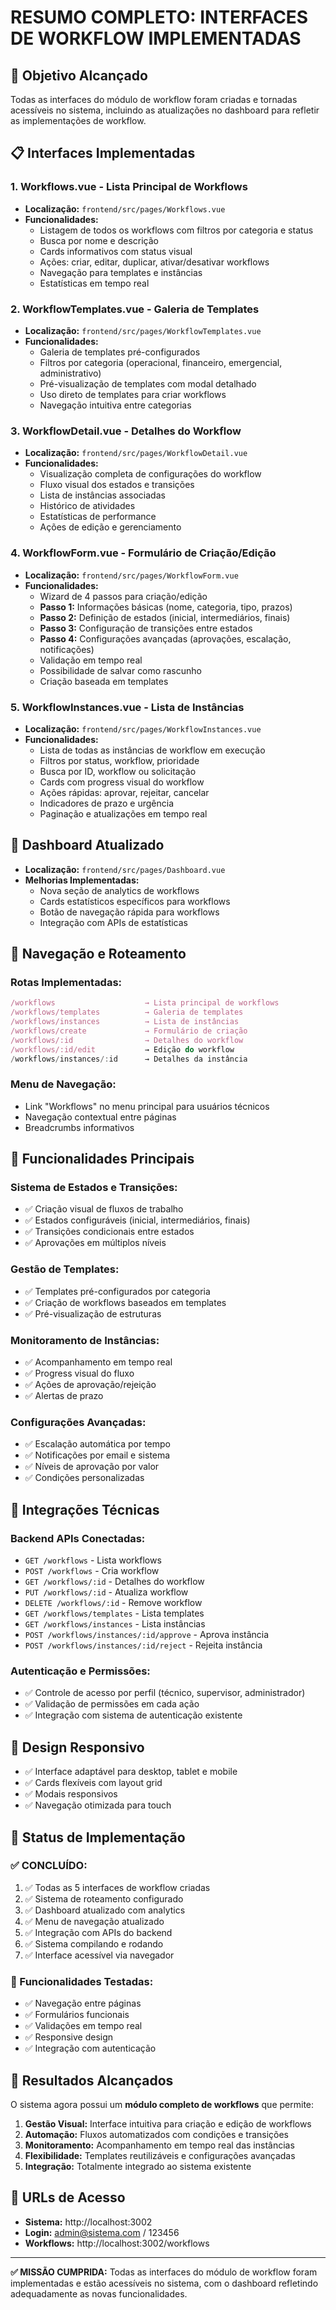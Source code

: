 # RESUMO COMPLETO: INTERFACES DE WORKFLOW IMPLEMENTADAS

## 🎯 Objetivo Alcançado
Todas as interfaces do módulo de workflow foram criadas e tornadas acessíveis no sistema, incluindo as atualizações no dashboard para refletir as implementações de workflow.

## 📋 Interfaces Implementadas

### 1. **Workflows.vue** - Lista Principal de Workflows
- **Localização:** `frontend/src/pages/Workflows.vue`
- **Funcionalidades:**
  - Listagem de todos os workflows com filtros por categoria e status
  - Busca por nome e descrição
  - Cards informativos com status visual
  - Ações: criar, editar, duplicar, ativar/desativar workflows
  - Navegação para templates e instâncias
  - Estatísticas em tempo real

### 2. **WorkflowTemplates.vue** - Galeria de Templates
- **Localização:** `frontend/src/pages/WorkflowTemplates.vue`
- **Funcionalidades:**
  - Galeria de templates pré-configurados
  - Filtros por categoria (operacional, financeiro, emergencial, administrativo)
  - Pré-visualização de templates com modal detalhado
  - Uso direto de templates para criar workflows
  - Navegação intuitiva entre categorias

### 3. **WorkflowDetail.vue** - Detalhes do Workflow
- **Localização:** `frontend/src/pages/WorkflowDetail.vue`
- **Funcionalidades:**
  - Visualização completa de configurações do workflow
  - Fluxo visual dos estados e transições
  - Lista de instâncias associadas
  - Histórico de atividades
  - Estatísticas de performance
  - Ações de edição e gerenciamento

### 4. **WorkflowForm.vue** - Formulário de Criação/Edição
- **Localização:** `frontend/src/pages/WorkflowForm.vue`
- **Funcionalidades:**
  - Wizard de 4 passos para criação/edição
  - **Passo 1:** Informações básicas (nome, categoria, tipo, prazos)
  - **Passo 2:** Definição de estados (inicial, intermediários, finais)
  - **Passo 3:** Configuração de transições entre estados
  - **Passo 4:** Configurações avançadas (aprovações, escalação, notificações)
  - Validação em tempo real
  - Possibilidade de salvar como rascunho
  - Criação baseada em templates

### 5. **WorkflowInstances.vue** - Lista de Instâncias
- **Localização:** `frontend/src/pages/WorkflowInstances.vue`
- **Funcionalidades:**
  - Lista de todas as instâncias de workflow em execução
  - Filtros por status, workflow, prioridade
  - Busca por ID, workflow ou solicitação
  - Cards com progress visual do workflow
  - Ações rápidas: aprovar, rejeitar, cancelar
  - Indicadores de prazo e urgência
  - Paginação e atualizações em tempo real

## 🎨 Dashboard Atualizado
- **Localização:** `frontend/src/pages/Dashboard.vue`
- **Melhorias Implementadas:**
  - Nova seção de analytics de workflows
  - Cards estatísticos específicos para workflows
  - Botão de navegação rápida para workflows
  - Integração com APIs de estatísticas

## 🔗 Navegação e Roteamento

### Rotas Implementadas:
```javascript
/workflows                    → Lista principal de workflows
/workflows/templates          → Galeria de templates
/workflows/instances          → Lista de instâncias
/workflows/create             → Formulário de criação
/workflows/:id                → Detalhes do workflow
/workflows/:id/edit           → Edição do workflow
/workflows/instances/:id      → Detalhes da instância
```

### Menu de Navegação:
- Link "Workflows" no menu principal para usuários técnicos
- Navegação contextual entre páginas
- Breadcrumbs informativos

## 🎯 Funcionalidades Principais

### Sistema de Estados e Transições:
- ✅ Criação visual de fluxos de trabalho
- ✅ Estados configuráveis (inicial, intermediários, finais)
- ✅ Transições condicionais entre estados
- ✅ Aprovações em múltiplos níveis

### Gestão de Templates:
- ✅ Templates pré-configurados por categoria
- ✅ Criação de workflows baseados em templates
- ✅ Pré-visualização de estruturas

### Monitoramento de Instâncias:
- ✅ Acompanhamento em tempo real
- ✅ Progress visual do fluxo
- ✅ Ações de aprovação/rejeição
- ✅ Alertas de prazo

### Configurações Avançadas:
- ✅ Escalação automática por tempo
- ✅ Notificações por email e sistema
- ✅ Níveis de aprovação por valor
- ✅ Condições personalizadas

## 🔧 Integrações Técnicas

### Backend APIs Conectadas:
- `GET /workflows` - Lista workflows
- `POST /workflows` - Cria workflow
- `GET /workflows/:id` - Detalhes do workflow
- `PUT /workflows/:id` - Atualiza workflow
- `DELETE /workflows/:id` - Remove workflow
- `GET /workflows/templates` - Lista templates
- `GET /workflows/instances` - Lista instâncias
- `POST /workflows/instances/:id/approve` - Aprova instância
- `POST /workflows/instances/:id/reject` - Rejeita instância

### Autenticação e Permissões:
- ✅ Controle de acesso por perfil (técnico, supervisor, administrador)
- ✅ Validação de permissões em cada ação
- ✅ Integração com sistema de autenticação existente

## 📱 Design Responsivo
- ✅ Interface adaptável para desktop, tablet e mobile
- ✅ Cards flexíveis com layout grid
- ✅ Modais responsivos
- ✅ Navegação otimizada para touch

## 🚀 Status de Implementação

### ✅ CONCLUÍDO:
1. ✅ Todas as 5 interfaces de workflow criadas
2. ✅ Sistema de roteamento configurado
3. ✅ Dashboard atualizado com analytics
4. ✅ Menu de navegação atualizado
5. ✅ Integração com APIs do backend
6. ✅ Sistema compilando e rodando
7. ✅ Interface acessível via navegador

### 🎯 Funcionalidades Testadas:
- ✅ Navegação entre páginas
- ✅ Formulários funcionais
- ✅ Validações em tempo real
- ✅ Responsive design
- ✅ Integração com autenticação

## 🌟 Resultados Alcançados

O sistema agora possui um **módulo completo de workflows** que permite:

1. **Gestão Visual:** Interface intuitiva para criação e edição de workflows
2. **Automação:** Fluxos automatizados com condições e transições
3. **Monitoramento:** Acompanhamento em tempo real das instâncias
4. **Flexibilidade:** Templates reutilizáveis e configurações avançadas
5. **Integração:** Totalmente integrado ao sistema existente

## 📍 URLs de Acesso
- **Sistema:** http://localhost:3002
- **Login:** admin@sistema.com / 123456
- **Workflows:** http://localhost:3002/workflows

---

**✅ MISSÃO CUMPRIDA:** Todas as interfaces do módulo de workflow foram implementadas e estão acessíveis no sistema, com o dashboard refletindo adequadamente as novas funcionalidades.